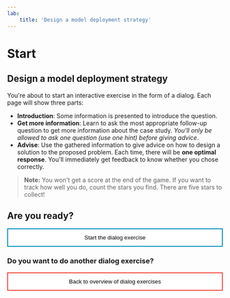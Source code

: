 ```yaml
---
lab:
    title: 'Design a model deployment strategy'
---
```


<style>
.button  {
  border: none;
  color: black;
  width: 100%;
  padding: 12px 28px;
  background-color: white;
  border: 2px solid #008CBA;
  transition-duration: 0.4s;
}
.button:hover  {
  background-color: #008CBA;
  color: white; 
  border: 2px solid #008CBA;
}

.resetbutton  {
  border: none;
  color: black;
  width: 100%;
  padding: 12px 28px;
  background-color: white;
  border: 2px solid #f44336;
  transition-duration: 0.4s;
}
.resetbutton:hover  {
  background-color: #f44336;
  color: white; 
  border: 2px solid #f44336;
}
</style>

# Start 

## Design a model deployment strategy 

You're about to start an interactive exercise in the form of a dialog. Each page will show three parts:

- **Introduction**: Some information is presented to introduce the question.
- **Get more information**: Learn to ask the most appropriate follow-up question to get more information about the case study. 
  *You'll only be allowed to ask one question (use one hint) before giving advice*.
- **Advise**: Use the gathered information to give advice on how to design a solution to the proposed problem. 
  Each time, there will be **one optimal response**. You'll immediately get feedback to know whether you chose correctly.

> **Note:**
> You won't get a score at the end of the game. If you want to track how well you do, count the stars you find. There are five stars to collect!

## Are you ready?

<button class="button" onclick="window.location.href='03-deployment/01';">Start the dialog exercise</button>

### Do you want to do another dialog exercise?

<button class="resetbutton" onclick="window.location.href='https://microsoftlearning.github.io/mslearn-aml-design/';">Back to overview of dialog exercises</button>
